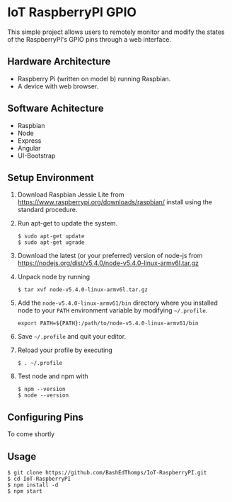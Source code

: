 # IoT RaspberryPI GPIO
This simple project allows users to remotely monitor and modify the states of the RaspberryPI's GPIO pins through a web interface.

## Hardware Architecture
- Raspberry Pi (written on model b) running Raspbian.
- A device with web browser.

## Software Achitecture
- Raspbian
- Node
- Express
- Angular
- UI-Bootstrap

## Setup Environment
1. Download Raspbian Jessie Lite from https://www.raspberrypi.org/downloads/raspbian/ install using the standard procedure.
2. Run apt-get to update the system.

    ```
    $ sudo apt-get update 
    $ sudo apt-get ugrade
    ``` 
3. Download the latest (or your preferred) version of node-js from https://nodejs.org/dist/v5.4.0/node-v5.4.0-linux-armv6l.tar.gz
4. Unpack node by running

    ```
    $ tar xvf node-v5.4.0-linux-armv6l.tar.gz
    ```
5. Add the `node-v5.4.0-linux-armv61/bin` directory where you installed node to your `PATH` environment variable by modifying `~/.profile`.

    ```
    export PATH=${PATH}:/path/to/node-v5.4.0-linux-armv61/bin
    ```
6. Save `~/.profile` and quit your editor.
7. Reload your profile by executing 
    
    ```
    $ . ~/.profile
    ```
8. Test node and npm with 

    ```
    $ npm --version
    $ node --version
    ```

## Configuring Pins
To come shortly

## Usage
```
$ git clone https://github.com/BashEdThomps/IoT-RaspberryPI.git
$ cd IoT-RaspberryPI
$ npm install -d
$ npm start
```
